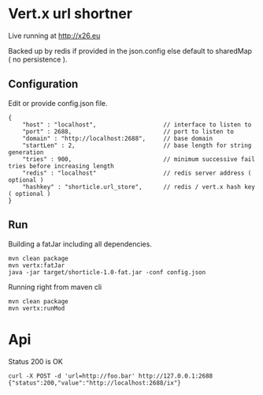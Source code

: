 Vert.x url shortner
===================

Live running at http://x26.eu

Backed up by redis if provided in the json.config else default to sharedMap ( no persistence ).

Configuration
-------------

Edit or provide config.json file.

```
{
    "host" : "localhost",                   // interface to listen to
    "port" : 2688,                          // port to listen to
    "domain" : "http://localhost:2688",     // base domain
    "startLen" : 2,                         // base length for string generation
    "tries" : 900,                          // minimum successive fail tries before increasing length
    "redis" : "localhost"                   // redis server address ( optional )
    "hashkey" : "shorticle.url_store",      // redis / vert.x hash key ( optional )
}
```

Run
---

Building a fatJar including all dependencies.

```
mvn clean package
mvn vertx:fatJar
java -jar target/shorticle-1.0-fat.jar -conf config.json
```

Running right from maven cli

```
mvn clean package
mvn vertx:runMod
```

Api
===

Status 200 is OK

```
curl -X POST -d 'url=http://foo.bar' http://127.0.0.1:2688
{"status":200,"value":"http://localhost:2688/ix"}
```